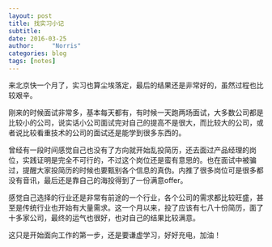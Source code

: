 ```yaml
---
layout: post
title: 找实习小记
subtitle: 
date: 2016-03-25
author:     "Norris"
categories: blog
tags: [notes]
---
```


来北京快一个月了，实习也算尘埃落定，最后的结果还是非常好的，虽然过程也比较艰辛。

刚来的时候面试非常多，基本每天都有，有时候一天跑两场面试，大多数公司都是比较小的公司，说实话小公司面试完对自己的提高不是很大，而比较大的公司，或者说比较看重技术的公司的面试还是能学到很多东西的。

曾经有一段时间感觉自己也没有了方向就开始乱投简历，还去面过产品经理的岗位，实践证明是完全不可行的，不过这个岗位还是蛮有意思的。也在面试中被骗过，提醒大家投简历的时候也要甄别各个信息的真伪。内推了很多岗位可是很多都没有音讯，最后还是靠自己的海投得到了一份满意offer。

感觉自己选择的行业还是非常有前途的一个行业，各个公司的需求都比较旺盛，甚至是传统行业也开始有大量需求。这一个月以来，投了应该有七八十份简历，面了十多家公司，最终的运气也很好，也对自己的结果比较满意。

这只是开始面向工作的第一步，还是要谦虚学习，好好充电，加油！
